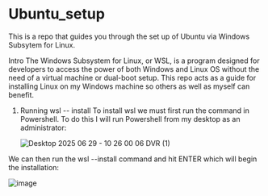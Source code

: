 # Ubuntu_setup
This is a repo that guides you through the set up of Ubuntu via Windows Subsytem for Linux.

Intro
The Windows Subsystem for Linux, or WSL, is a program designed for developers to access the power of both Windows and Linux OS without the need of a virtual machine or dual-boot setup. This repo acts as a guide for installing Linux on my Windows machine so others as well as myself can benefit.

1. Running wsl -- install
   To install wsl we must first run the command in Powershell.
   To do this I will run Powershell from my desktop as an administrator:
   
   ![Desktop 2025 06 29 - 10 26 00 06 DVR (1)](https://github.com/user-attachments/assets/9e55c242-9241-4696-98fd-229e87a11b9b)

We can then run the wsl --install command and hit ENTER which will begin the installation:

![image](https://github.com/user-attachments/assets/35d629f0-27dc-4077-94c1-7b40d5de9a45)

